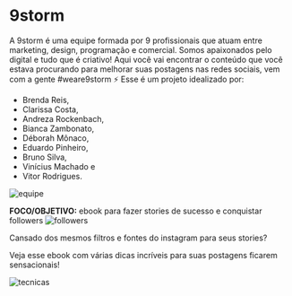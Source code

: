 # 9storm

A 9storm é uma equipe formada por 9 profissionais que atuam entre marketing, design, programação e comercial. Somos apaixonados pelo digital e tudo que é criativo! Aqui você vai encontrar o conteúdo que você estava procurando para melhorar suas postagens nas redes sociais, vem com a gente #weare9storm ⚡️
Esse é um projeto idealizado por: 
 * Brenda Reis, 
 * Clarissa Costa, 
 * Andreza Rockenbach, 
 * Bianca Zambonato, 
 * Déborah Mônaco, 
 * Eduardo Pinheiro, 
 * Bruno Silva, 
 * Vinícius Machado e 
 * Vitor Rodrigues.
 
![equipe](https://user-images.githubusercontent.com/67563829/86363870-d2997f00-bc4d-11ea-95ad-54ccd03089a8.jpg)




**FOCO/OBJETIVO:** ebook para fazer stories de sucesso e conquistar followers
![followers](https://user-images.githubusercontent.com/67563829/86363552-66b71680-bc4d-11ea-99b1-6b34f17b8147.png)


Cansado dos mesmos filtros e fontes do instagram para seus stories? 

Veja esse ebook com várias dicas incríveis para suas postagens ficarem sensacionais!

![tecnicas](https://user-images.githubusercontent.com/67563829/86363619-7df60400-bc4d-11ea-897d-feef44222b79.png)




<!-- 
## Bem vindo! 👋

1. Header
2. Full-Banner
3. Quem Somos
4. O que podemos oferecer...
5. Carousel
6. Footer

## Item 1
Header com 100px de altura, com **container** dentro alinhado com display:flex e align-items:center.

Também aplicado position:absolut e z-index:1 para ficar no mesmo espaço que o full-banner e sobreposto!

## Item 2
Banner incluso via background(css).

Definido height fixo e width: 100%.


## Item 5
Slider/Carousel, utilizando Bootstrap somente para controlar o "container".

Plugin **[slick-slider](https://kenwheeler.github.io/slick/)** para dar vida ao carousel, e criado classes especificas para desenhar o formato desejado.

Gulp + SASS para desenhar o estilo e compilar para css.

O modelo criado ficou como na imagem a seguir: (Desktop e Mobile)

![desktop](https://user-images.githubusercontent.com/17436856/83641094-6d396c00-a583-11ea-9e5b-9ff0da563ace.png)

![mobile](https://user-images.githubusercontent.com/17436856/83644094-44b37100-a587-11ea-9411-0de8e6b3605f.png)
 -->
